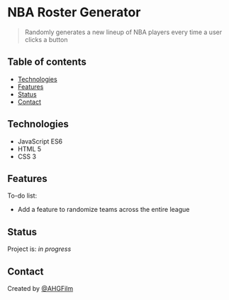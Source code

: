 # NBA Roster Generator

> Randomly generates a new lineup of NBA players every time a user clicks a button

## Table of contents

* [Technologies](#technologies)
* [Features](#features)
* [Status](#status)
* [Contact](#contact)

## Technologies

* JavaScript ES6
* HTML 5
* CSS 3

## Features

To-do list:

* Add a feature to randomize teams across the entire league

## Status

Project is: _in progress_

## Contact

Created by [@AHGFilm](https://github.com/AHGFilm)
